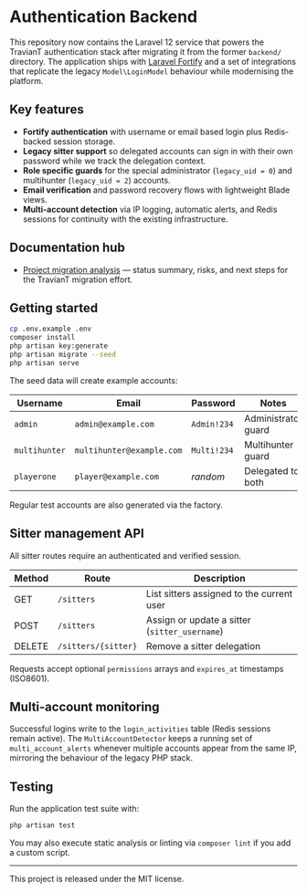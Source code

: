 # Authentication Backend

This repository now contains the Laravel 12 service that powers the TravianT authentication stack after migrating it from the former `backend/` directory. The application ships with [Laravel Fortify](https://laravel.com/docs/fortify) and a set of integrations that replicate the legacy `Model\LoginModel` behaviour while modernising the platform.

## Key features

- **Fortify authentication** with username or email based login plus Redis-backed session storage.
- **Legacy sitter support** so delegated accounts can sign in with their own password while we track the delegation context.
- **Role specific guards** for the special administrator (`legacy_uid = 0`) and multihunter (`legacy_uid = 2`) accounts.
- **Email verification** and password recovery flows with lightweight Blade views.
- **Multi-account detection** via IP logging, automatic alerts, and Redis sessions for continuity with the existing infrastructure.

## Documentation hub

- [Project migration analysis](./project-analysis.md) — status summary, risks, and next steps for the TravianT migration effort.

## Getting started

```bash
cp .env.example .env
composer install
php artisan key:generate
php artisan migrate --seed
php artisan serve
```

The seed data will create example accounts:

| Username     | Email                     | Password   | Notes                |
|--------------|---------------------------|------------|----------------------|
| `admin`      | `admin@example.com`       | `Admin!234`| Administrator guard  |
| `multihunter`| `multihunter@example.com` | `Multi!234`| Multihunter guard    |
| `playerone`  | `player@example.com`      | *random*   | Delegated to both    |

Regular test accounts are also generated via the factory.

## Sitter management API

All sitter routes require an authenticated and verified session.

| Method | Route                | Description                                 |
|--------|---------------------|---------------------------------------------|
| GET    | `/sitters`          | List sitters assigned to the current user   |
| POST   | `/sitters`          | Assign or update a sitter (`sitter_username`)|
| DELETE | `/sitters/{sitter}` | Remove a sitter delegation                  |

Requests accept optional `permissions` arrays and `expires_at` timestamps (ISO8601).

## Multi-account monitoring

Successful logins write to the `login_activities` table (Redis sessions remain active). The `MultiAccountDetector` keeps a running set of `multi_account_alerts` whenever multiple accounts appear from the same IP, mirroring the behaviour of the legacy PHP stack.

## Testing

Run the application test suite with:

```bash
php artisan test
```

You may also execute static analysis or linting via `composer lint` if you add a custom script.

---

This project is released under the MIT license.

